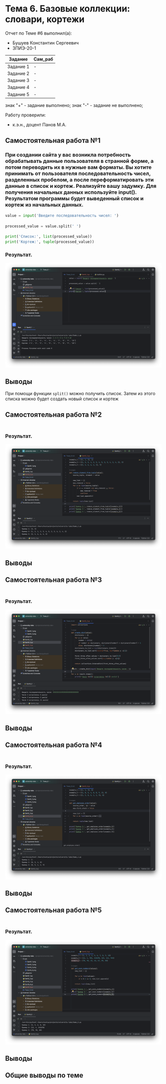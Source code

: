 # Тема 6. Базовые коллекции: словари, кортежи
Отчет по Теме #6 выполнил(а):
- Бушуев Константин Сергеевич
- ЗПИЭ-20-1

| Задание    | Сам_раб |
|------------|---------|
| Задание 1  | -       |
| Задание 2  | -       |
| Задание 3  | -       |
| Задание 4  | -       |
| Задание 5  | -       |

знак "+" - задание выполнено; знак "-" - задание не выполнено;

Работу проверили:
- к.э.н., доцент Панов М.А.

## Самостоятельная работа №1
### При создании сайта у вас возникла потребность обрабатывать данные пользователя в странной форме, а потом переводить их в нужные вам форматы. Вы хотите принимать от пользователя последовательность чисел, разделенных пробелом, а после переформатировать эти данные в список и кортеж. Реализуйте вашу задумку. Для получения начальных данных используйте input(). Результатом программы будет выведенный список и кортеж из начальных данных.

```python
value = input('Введите последовательность чисел: ')

processed_value = value.split(' ')

print('Список:', list(processed_value))
print('Кортеж:', tuple(processed_value))
```

### Результат.

![Результат задания 1](./pic/sam6_1.png)

## Выводы

При помощи функции `split()` можно получить список. Затем из этого списка можно будет создать новый список и кортеж

## Самостоятельная работа №2
###

```python

```

### Результат.

![Результат задания 2](./pic/sam6_2.png)

## Выводы

## Самостоятельная работа №3
###

```python

```

### Результат.

![Результат задания 3](./pic/sam6_3.png)

## Выводы

## Самостоятельная работа №4
###

```python

```

### Результат.

![Результат задания 4](./pic/sam6_4.png)

## Выводы

## Самостоятельная работа №5
###

```python

```

### Результат.

![Результат задания 5](./pic/sam6_5.png)

## Выводы

## Общие выводы по теме